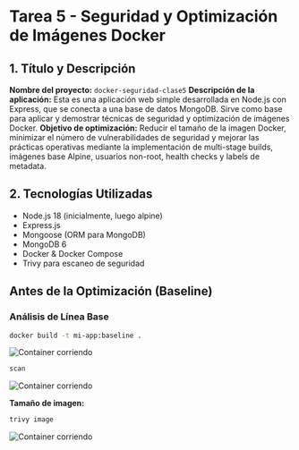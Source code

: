 # Tarea 5 - Seguridad y Optimización de Imágenes Docker

## 1. Título y Descripción

**Nombre del proyecto:** `docker-seguridad-clase5`
**Descripción de la aplicación:** Esta es una aplicación web simple desarrollada en Node.js con Express, que se conecta a una base de datos MongoDB. Sirve como base para aplicar y demostrar técnicas de seguridad y optimización de imágenes Docker.
**Objetivo de optimización:** Reducir el tamaño de la imagen Docker, minimizar el número de vulnerabilidades de seguridad y mejorar las prácticas operativas mediante la implementación de multi-stage builds, imágenes base Alpine, usuarios non-root, health checks y labels de metadata.

## 2. Tecnologías Utilizadas

- Node.js 18 (inicialmente, luego alpine)
- Express.js
- Mongoose (ORM para MongoDB)
- MongoDB 6
- Docker & Docker Compose
- Trivy para escaneo de seguridad

## Antes de la Optimización (Baseline)

### Análisis de Línea Base


```bash
docker build -t mi-app:baseline .
```

![Container corriendo](screenshots/build_myappbaseline.png)

```bash
scan
```
![Container corriendo](screenshots/scaneo_trivy.png)

**Tamaño de imagen:**
```bash
trivy image
```
![Container corriendo](screenshots/trivy_image.png)

